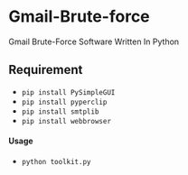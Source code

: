 # Gmail-Brute-force
Gmail Brute-Force Software Written In Python

## Requirement

* `pip install PySimpleGUI`
* `pip install pyperclip`
* `pip install smtplib`
* `pip install webbrowser`

#### Usage

* `python toolkit.py`
